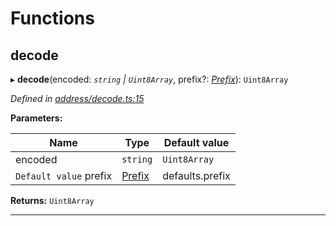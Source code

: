 

# Functions

<a id="decode"></a>

##  decode

▸ **decode**(encoded: *`string` | `Uint8Array`*, prefix?: *[Prefix](_address_types_.md#prefix)*): `Uint8Array`

*Defined in [address/decode.ts:15](https://github.com/polkadot-js/common/blob/89030f4/packages/keyring/src/address/decode.ts#L15)*

**Parameters:**

| Name | Type | Default value |
| ------ | ------ | ------ |
| encoded | `string` | `Uint8Array` | - |
| `Default value` prefix | [Prefix](_address_types_.md#prefix) |  defaults.prefix |

**Returns:** `Uint8Array`

___

